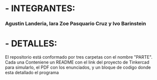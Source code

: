 # - INTEGRANTES: 
<h3> Agustin Landeria, Iara Zoe Pasquario Cruz y Ivo Barinstein </h3>

# - DETALLES:
<p> El repositorio está conformado por tres carpetas con el nombre "PARTE".
Cada una Conteniene un README con el link del proyecto de Tinkercad para simularlo,
el PDF con los enunciados, y un bloque de codigo donde esta detallado el programa </p>
